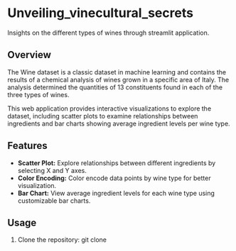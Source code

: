 # Unveiling_vinecultural_secrets
Insights on the different types of wines through streamlit application.

## Overview

The Wine dataset is a classic dataset in machine learning and contains the results of a chemical analysis of wines grown in a specific area of Italy. The analysis determined the quantities of 13 constituents found in each of the three types of wines.

This web application provides interactive visualizations to explore the dataset, including scatter plots to examine relationships between ingredients and bar charts showing average ingredient levels per wine type.

## Features

- **Scatter Plot:** Explore relationships between different ingredients by selecting X and Y axes.
- **Color Encoding:** Color encode data points by wine type for better visualization.
- **Bar Chart:** View average ingredient levels for each wine type using customizable bar charts.

## Usage

1. Clone the repository:
git clone <repository-url>
